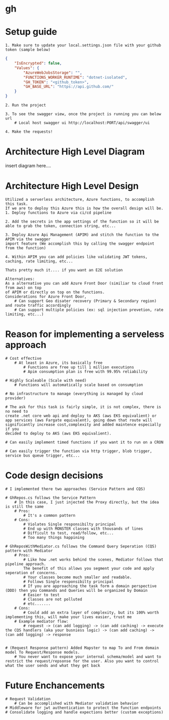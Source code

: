 # gh

# Setup guide
    1. Make sure to update your local.settings.json file with your github token (sample below) 
```json
{
    "IsEncrypted": false,
    "Values": {
        "AzureWebJobsStorage": "",
        "FUNCTIONS_WORKER_RUNTIME": "dotnet-isolated",
        "GH_TOKEN": "<github_token>",
        "GH_BASE_URL": "https://api.github.com/"
    }
}
``` 

    2. Run the project

    3. To see the swagger view, once the project is running you can below url
        # Local host swagger ui http://localhost:PORT/api/swagger/ui

    4. Make the requests!

# Architecture High Level Diagram
insert diagram here....


# Architecture High Level Design
    Utilized a serverless architecture, Azure functions, to accomplish this task.
    If we are to deploy this Azure this is how the overall design will be.
    1. Deploy functions to Azure via ci/cd pipeline

    2. Add the secrets in the app settings of the function so it will be able to grab the token, connection string, etc...

    3. Deploy Azure Api Management (APIM) and stitch the function to the APIM via the swagger 
    import feature (We accomplish this by calling the swagger endpoint from the function)

    4. Within APIM you can add policies like validating JWT tokens, caching, rate limiting, etc...

    Thats pretty much it.... if you want an E2E solution

    Alternatives:
    As a alternative you can add Azure Front Door (similiar to cloud front from aws) on top 
    of APIM or directly on top on the functions.
    Considerations for Azure Front Door, 
        # Can support Geo disater recovery (Primary & Secondary region) and route traffic accordingly
        # Can support multiple policies (ex: sql injection prevetion, rate limiting, etc...)

# Reason for implementing a serveless approach
    # Cost effective 
        # At least in Azure, its basically free
            # Functions are free up till 1 million executions
            # Apim consumption plan is free with 99.95% reliability

    # Highly Scaleable (Scale with need)
        # Functions will automatically scale based on consumption

    # No infrastructure to manage (everything is managed by cloud provider)

    # The ask for this task is fairly simple, it is not complex, there is no need to 
    create .net core web api and deploy to AKS (aws EKS equivalient) or 
    app services (aws Fargate equivalent), going down that route will 
    significantly increase cost,complexity and added maintence especially if you 
    decided to deploy to AKS (aws EKS equivalient).

    # Can easily implement timed functions if you want it to run on a CRON

    # Can easily trigger the function via http trigger, blob trigger, service bus queue trigger, etc... 

# Code design decisions
    # I implemented there two approaches (Service Pattern and CQS)

    # GhRepos.cs follows the Service Pattern 
        # In this case, I just injected the Proxy directly, but the idea is still the same 
        # Pros:
            # It's a common pattern
        # Cons:
            # Violates Single responsibilty principal
            # End up with MONSTER classes with thousands of lines
            # Difficult to test, read/follow, etc...
            # Too many things happining 

    # GhReposWithMediator.cs follows the Command Query Seperation (CQS) pattern with Mediator
        # Pros:
            # Like how .net works behind the scenes, Mediator follows that pipeline approach. 
            The benefit of this allows you segment your code and apply seperation of concerns. 
            # Your classes become much smaller and readable.
            # Follows Single responsibilty principal 
            # If you are approaching the task form a domain perspective (DDD) then you Commands and Queries will be organized by Domain
            # Easier to test
            # Classes are not polluted 
            # etc.......
        # Cons:
            # Could add an extra layer of complexity, but its 100% worth implementing this, will make your lives easier, trust me
        # Example mediator flow:
            # request -> (can add logging) -> (can add caching) -> execute the CQS handlers (aka your busniess logic) -> (can add caching) -> (can add logging) -> response
        

    # (Request Response pattern) Added Mapster to map To and From domain model To Request/Response models.
        # You never want to expose your internal schema/model and want to restrict the request/repsonse for the user. Also you want to control what the user sends and what they get back

# Future Enchancements
    # Request Validation
        # Can be accomplished with Mediator validation behavior
    # Middleware for jwt authentication to protect the function endpoints
    # Consolidate logging and handle expections better (custom exceptions)

